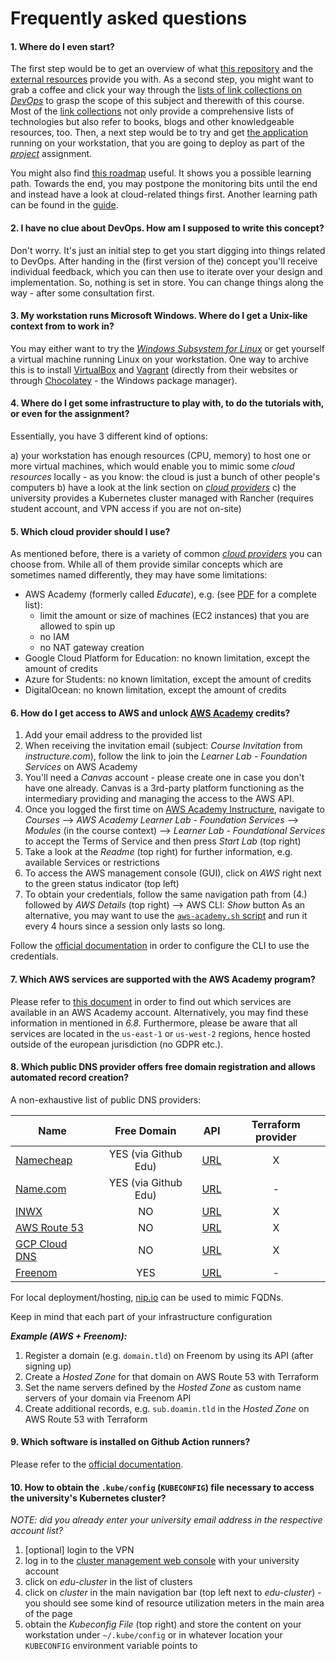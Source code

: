 Frequently asked questions
==========================


#### 1. Where do I even start?

The first step would be to get an overview of what [this repository](./README.md#table-of-contents) and the
[external resources](./README.md#external-resources) provide you with. As a second step, you might want to grab
a coffee and click your way through the [lists of link collections on *DevOps*](./links.md#devops) to grasp the
scope of this subject and therewith of this course. Most of the [link collections](./links.md#devops) not only
provide a comprehensive lists of technologies but also refer to books, blogs and other knowledgeable resources, too.
Then, a next step would be to try and get [the application](https://github.com/lucendio/lecture-devops-app) running
on your workstation, that you are going to deploy as part of the [*project*](./assignments/project.md) assignment.

You might also find [this roadmap](https://roadmap.sh/devops) useful. It shows you a possible learning path. Towards
the end, you may postpone the monitoring bits until the end and instead have a look at cloud-related things first.
Another learning path can be found in the [guide](./guide/path.md).


#### 2. I have no clue about DevOps. How am I supposed to write this concept?

Don't worry. It's just an initial step to get you start digging into things related to DevOps. After handing in the
(first version of the) concept you'll receive individual feedback, which you can then use to iterate over your design
and implementation. So, nothing is set in store. You can change things along the way - after some consultation first.


#### 3. My workstation runs Microsoft Windows. Where do I get a Unix-like context from to work in?

You may either want to try the [*Windows Subsystem for Linux*](https://docs.microsoft.com/en-us/windows/wsl/install)
or get yourself a virtual machine running Linux on your workstation. One way to archive this is to install
[VirtualBox](https://www.virtualbox.org/wiki/Downloads) and [Vagrant](https://www.vagrantup.com/downloads)
(directly from their websites or through [Chocolatey](https://chocolatey.org/) - the Windows package manager).


#### 4. Where do I get some infrastructure to play with, to do the tutorials with, or even for the assignment?

Essentially, you have 3 different kind of options:

a) your workstation has enough resources (CPU, memory) to host one or more virtual machines, which would enable you
   to mimic some *cloud resources* locally - as you know: the cloud is just a bunch of other people's computers
b) have a look at the link section on [*cloud providers*](./links.md#providers)
c) the university provides a Kubernetes cluster managed with Rancher (requires student account, and VPN access if you
   are not on-site)


#### 5. Which cloud provider should I use?

As mentioned before, there is a variety of common [*cloud providers*](./links.md#providers) you can choose from.
While all of them provide similar concepts which are sometimes named differently, they may have some limitations:

* AWS Academy (formerly called *Educate*), e.g. (see [PDF](./.assets/AWS-Academy-Learner-Lab_Foundational-Services_20211002.pdf)
  for a complete list):
  * limit the amount or size of machines (EC2 instances) that you are allowed to spin up
  * no IAM
  * no NAT gateway creation
* Google Cloud Platform for Education: no known limitation, except the amount of credits
* Azure for Students: no known limitation, except the amount of credits
* DigitalOcean: no known limitation, except the amount of credits


#### 6. How do I get access to AWS and unlock [AWS Academy](https://aws.amazon.com/training/awsacademy/) credits?

1. Add your email address to the provided list
2. When receiving the invitation email (subject: *Course Invitation* from *instructure.com*), follow the link to join
   the *Learner Lab - Foundation Services* on AWS Academy
3. You'll need a *Canvas* account - please create one in case you don't have one already. Canvas is a 3rd-party platform
   functioning as the intermediary providing and managing the access to the AWS API.
4. Once you logged the first time on [AWS Academy Instructure](https://awsacademy.instructure.com/login/canvas),
   navigate to *Courses* --> *AWS Academy Learner Lab - Foundation Services* --> *Modules* (in the course context) --> 
   *Learner Lab - Foundational Services* to accept the Terms of Service and then press *Start Lab* (top right)
5. Take a look at the *Readme* (top right) for further information, e.g. available Services or restrictions
6. To access the AWS management console (GUI), click on *AWS* right next to the green status indicator (top left)
7. To obtain your credentials, follow the same navigation path from (4.) followed by *AWS Details* (top right) --> AWS
   CLI: *Show* button
   As an alternative, you may want to use the 
   [`aws-academy.sh` script](https://github.com/lucendio/lecture-devops-code/blob/master/hack/aws-academy.sh)
   and run it every 4 hours since a session only lasts so long.

Follow the [official documentation](https://docs.aws.amazon.com/cli/latest/userguide/cli-configure-files.html) in order
to configure the CLI to use the credentials.


#### 7. Which AWS services are supported with the AWS Academy program?

Please refer to [this document](./.assets/AWS-Academy-Learner-Lab_Foundational-Services_20211002.pdf) in order to find
out which services are available in an AWS Academy account. Alternatively, you may find these information in mentioned
in *6.8*. Furthermore, please be aware that all services are located in the `us-east-1` or `us-west-2` regions, hence
hosted outside of the european jurisdiction (no GDPR etc.).


#### 8. Which public DNS provider offers free domain registration and allows automated record creation?

A non-exhaustive list of public DNS providers:

| Name                                             | Free Domain            | API                                                                          | Terraform provider |
|--------------------------------------------------|:----------------------:|------------------------------------------------------------------------------|:------------------:|
| [Namecheap](https://www.namecheap.com)           | YES (via Github Edu)   | [URL](https://www.namecheap.com/support/api/intro/)                          |  X                 |
| [Name.com](https://www.name.com)                 | YES (via Github Edu)   | [URL](https://www.name.com/api-docs)                                         |  -                 |
| [INWX](https://www.inwx.de/en)                   | NO                     | [URL](https://www.inwx.de/en/offer/api)                                      |  X                 |
| [AWS Route 53](https://aws.amazon.com/route53/)  | NO                     | [URL](https://docs.aws.amazon.com/Route53/latest/APIReference/Welcome.html)  |  X                 |
| [GCP Cloud DNS](https://cloud.google.com/dns)    | NO                     | [URL](https://cloud.google.com/dns/docs/apis)                                |  X                 |
| [Freenom](https://freenom.com)                   | YES                    | [URL](https://www.freenom.com/en/freenom-api.html)                           |  -                 |

For local deployment/hosting, [nip.io](https://nip.io) can be used to mimic FQDNs. 

Keep in mind that each part of your infrastructure configuration 

__*Example (AWS + Freenom):*__

1. Register a domain (e.g. `domain.tld`) on Freenom by using its API (after signing up)
2. Create a *Hosted Zone* for that domain on AWS Route 53 with Terraform
3. Set the name servers defined by the *Hosted Zone* as custom name servers of your domain via Freenom API
4. Create additional records, e.g. `sub.doamin.tld` in the *Hosted Zone* on AWS Route 53 with Terraform


#### 9. Which software is installed on Github Action runners?

Please refer to the [official documentation](https://docs.github.com/en/actions/using-github-hosted-runners/about-github-hosted-runners#preinstalled-software).


#### 10. How to obtain the `.kube/config` (`KUBECONFIG`) file necessary to access the university's Kubernetes cluster?

*NOTE: did you already enter your university email address in the respective account list?*

1. [optional] login to the VPN
2. log in to the [cluster management web console](https://rancher.ris.beuth-hochschule.de)
   with your university account 
3. click on *edu-cluster* in the list of clusters
4. click on *cluster* in the main navigation bar (top left next to *edu-cluster*) - you should see
   some kind of resource utilization meters in the main area of the page
5. obtain the *Kubeconfig File* (top right) and store the content on your workstation under `~/.kube/config`
   or in whatever location your `KUBECONFIG` environment variable points to
